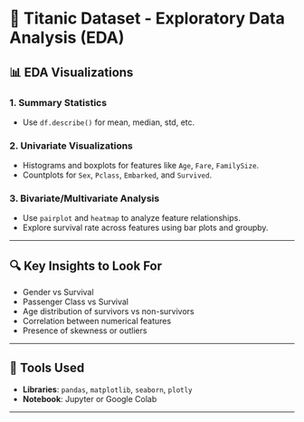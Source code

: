 # 🚢 Titanic Dataset - Exploratory Data Analysis (EDA)
## 📊 EDA Visualizations

### 1. Summary Statistics
- Use `df.describe()` for mean, median, std, etc.

### 2. Univariate Visualizations
- Histograms and boxplots for features like `Age`, `Fare`, `FamilySize`.
- Countplots for `Sex`, `Pclass`, `Embarked`, and `Survived`.

### 3. Bivariate/Multivariate Analysis
- Use `pairplot` and `heatmap` to analyze feature relationships.
- Explore survival rate across features using bar plots and groupby.

---

## 🔍 Key Insights to Look For
- Gender vs Survival
- Passenger Class vs Survival
- Age distribution of survivors vs non-survivors
- Correlation between numerical features
- Presence of skewness or outliers

---

## 🧰 Tools Used
- **Libraries**: `pandas`, `matplotlib`, `seaborn`, `plotly`
- **Notebook**: Jupyter or Google Colab

---

